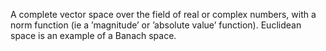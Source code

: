 A complete vector space over the field of real or complex numbers, with
a norm function (ie a ’magnitude’ or ’absolute value’ function).
Euclidean space is an example of a Banach space.
